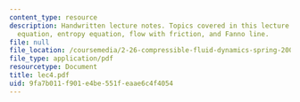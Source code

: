 ```yaml
---
content_type: resource
description: Handwritten lecture notes. Topics covered in this lecture include energy
  equation, entropy equation, flow with friction, and Fanno line.
file: null
file_location: /coursemedia/2-26-compressible-fluid-dynamics-spring-2004/9fa7b011f901e4be551feaae6c4f4054_lec4.pdf
file_type: application/pdf
resourcetype: Document
title: lec4.pdf
uid: 9fa7b011-f901-e4be-551f-eaae6c4f4054
---
```

